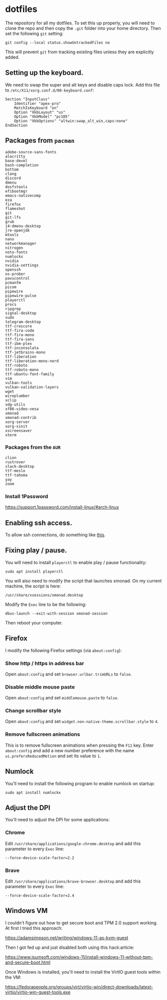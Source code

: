 # dotfiles

The repository for all my dotfiles. To set this up properly, you will need to clone the repo and then copy the `.git` folder into your home directory. Then set the following `git` setting:

`git config --local status.showUntrackedFiles no`

This will prevent `git` from tracking existing files unless they are explicitly added.

## Setting up the keyboard.

We need to swap the super and alt keys and disable caps lock. Add this file to `/etc/X11/xorg.conf.d/00-keyboard.conf`:

```
Section "InputClass"
    Identifier "apex-pro"
    MatchIsKeyboard "on"
    Option "XkbLayout" "us"
    Option "XkbModel" "pc105"
    Option "XkbOptions" "altwin:swap_alt_win,caps:none"
EndSection
```

## Packages from `pacman`

```
adobe-source-sans-fonts
alacritty
base-devel
bash-completion
bottom
clang
discord
dmenu
dosfstools
efibootmgr
emacs-nativecomp
eza
firefox
flameshot
git
git-lfs
grub
j4-dmenu-desktop
jre-openjdk
mtools
nano
networkmanager
nitrogen
noto-fonts
numlockx
nvidia
nvidia-settings
openssh
os-prober
pavucontrol
pcmanfm
picom
pipewire
pipewire-pulse
playerctl
procs
ripgrep
signal-desktop
sudo
telegram-desktop
ttf-croscore
ttf-fira-code
ttf-fira-mono
ttf-fira-sans
ttf-ibm-plex
ttf-inconsolata
ttf-jetbrains-mono
ttf-liberation
ttf-liberation-mono-nerd
ttf-roboto
ttf-roboto-mono
ttf-ubuntu-font-family
vim
vulkan-tools
vulkan-validation-layers
wget
wireplumber
xclip
xdg-utils
xf86-video-vesa
xmonad
xmonad-contrib
xorg-server
xorg-xinit
xscreensaver
xterm
```

### Packages from the `AUR`

```
clion
rustrover
slack-desktop
ttf-meslo
ttf-tahoma
yay
zoom
```

### Install 1Password

https://support.1password.com/install-linux/#arch-linux

## Enabling ssh access.

To allow ssh connections, do something like [this](https://linuxhint.com/enable-ssh-server-pop-os/).

## Fixing play / pause.

You will need to install `playerctl` to enable play / pause functionality:

```
sudo apt install playerctl
```

You will also need to modify the script that launches xmonad. On my current machine, the script is here:

`/usr/share/xsessions/xmonad.desktop`

Modify the `Exec` line to be the following:

```
dbus-launch --exit-with-session xmonad-session
```

Then reboot your computer.

## Firefox

I modify the following Firefox settings (via `about:config`):

### Show http / https in address bar

Open `about:config` and set `browser.urlbar.trimURLs` to `false`.

### Disable middle mouse paste

Open `about:config` and set `middlemouse.paste` to `false`.

### Change scrollbar style

Open `about:config` and set `widget.non-native-theme.scrollbar.style` to `4`.

### Remove fullscreen animations

This is to remove fullscreen animations when pressing the `F11` key. Enter `about:config` and add a new number preference with the name `ui.prefersReducedMotion` and set its value to `1`.

## Numlock

You'll need to install the following program to enable numlock on startup:

`sudo apt install numlockx`

## Adjust the DPI

You'll need to adjust the DPI for some applications:

### Chrome

Edit `/usr/share/applications/google-chrome.desktop` and add this parameter to every `Exec` line:

`--force-device-scale-factor=2.2`

### Brave

Edit `/usr/share/applications/brave-browser.desktop` and add this parameter to every `Exec` line:

`--force-device-scale-factor=2.4`

## Windows VM

I couldn't figure out how to get secure boot and TPM 2.0 support working. At first I tried this approach:

https://adamsimpson.net/writing/windows-11-as-kvm-guest

Then I got fed up and just disabled both using this hack:article:

https://www.isumsoft.com/windows-11/install-windows-11-without-tpm-and-secure-boot.html

Once Windows is installed, you'll need to install the VirtIO guest tools within the VM:

https://fedorapeople.org/groups/virt/virtio-win/direct-downloads/latest-virtio/virtio-win-guest-tools.exe
